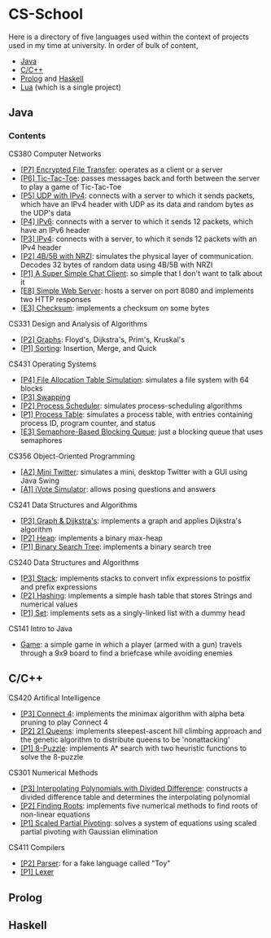 # CS-School

Here is a directory of five languages used within the context of projects used in my time at university. In order of bulk of content,
- <a href="https://github.com/raechiang/CS-School/tree/master/Java">Java</a>
- <a href="https://github.com/raechiang/CS-School/tree/master/C%26C%2B%2B">C/C++</a>
- <a href="https://github.com/raechiang/CS-School/tree/master/Prolog">Prolog</a> and <a href="https://github.com/raechiang/CS-School/tree/master/Haskell">Haskell</a>
- <a href="https://github.com/raechiang/CS-School/tree/master/Lua/2017-03/408-ShooterDemo">Lua</a> (which is a single project)

## Java
### Contents

CS380 Computer Networks
- <a href="https://github.com/raechiang/CS-School/tree/master/Java/2017-06/380-P7-FileTransferwEncryption">[P7] Encrypted File Transfer</a>: operates as a client or a server
- <a href="https://github.com/raechiang/CS-School/tree/master/Java/2017-05/380-P6-TicTacToe">[P6] Tic-Tac-Toe</a>: passes messages back and forth between the server to play a game of Tic-Tac-Toe
- <a href="https://github.com/raechiang/CS-School/tree/master/Java/2017-05/380-P5-UDPClientwIPv4">[P5] UDP with IPv4</a>: connects with a server to which it sends packets, which have an IPv4 header with UDP as its data and random bytes as the UDP's data
- <a href="https://github.com/raechiang/CS-School/tree/master/Java/2017-05/380-P4-IPv6">[P4] IPv6</a>: connects with a server to which it sends 12 packets, which have an IPv6 header
- <a href="https://github.com/raechiang/CS-School/tree/master/Java/2017-04/380-P3-IPv4">[P3] IPv4</a>: connects with a server, to which it sends 12 packets with an IPv4 header
- <a href="https://github.com/raechiang/CS-School/tree/master/Java/2017-04/380-P2-4B5BNRZI">[P2] 4B/5B with NRZI</a>: simulates the physical layer of communication. Decodes 32 bytes of random data using 4B/5B with NRZI
- <a href="https://github.com/raechiang/CS-School/tree/master/Java/2017-04/380-P1-ChatClient">[P1] A Super Simple Chat Client</a>: so simple that I don't want to talk about it
- <a href="https://github.com/raechiang/CS-School/tree/master/Java/2017-06/380-E8-SimpleWebServer">[E8] Simple Web Server</a>: hosts a server on port 8080 and implements two HTTP responses
- <a href="https://github.com/raechiang/CS-School/tree/master/Java/2017-04/380-E3-ChecksumGen">[E3] Checksum</a>: implements a checksum on some bytes

CS331 Design and Analysis of Algorithms
- <a href="https://github.com/raechiang/CS-School/tree/master/Java/2017-03/331-P2-Graphs">[P2] Graphs</a>: Floyd's, Dijkstra's, Prim's, Kruskal's
- <a href="https://github.com/raechiang/CS-School/tree/master/Java/2017-02/331-P1-Sorting">[P1] Sorting</a>: Insertion, Merge, and Quick

CS431 Operating Systems
- <a href="https://github.com/raechiang/CS-School/tree/master/Java/2016-12/431-P4-FileSystem">[P4] File Allocation Table Simulation</a>: simulates a file system with 64 blocks
- <a href="https://github.com/raechiang/CS-School/tree/master/Java/2016-11/431-P3-SwappingMemory">[P3] Swapping</a>
- <a href="https://github.com/raechiang/CS-School/tree/master/Java/2016-10/431-P2-ProcessScheduler">[P2] Process Scheduler</a>: simulates process-scheduling algorithms
- <a href="https://github.com/raechiang/CS-School/tree/master/Java/2016-10/431-P1-ProcessTable">[P1] Process Table</a>: simulates a process table, with entries containing process ID, program counter, and status
- <a href="https://github.com/raechiang/CS-School/tree/master/Java/2016-10/431-E3-BlockingQueue">[E3] Semaphore-Based Blocking Queue</a>: just a blocking queue that uses semaphores

CS356 Object-Oriented Programming
- <a href="https://github.com/raechiang/CS-School/tree/master/Java/2016-11/356-A2-Twitter">[A2] Mini Twitter</a>: simulates a mini, desktop Twitter with a GUI using Java Swing
- <a href="https://github.com/raechiang/CS-School/tree/master/Java/2016-10/356-A1-iVote">[A1] iVote Simulator</a>: allows posing questions and answers

CS241 Data Structures and Algorithms
- <a href="https://github.com/raechiang/CS-School/tree/master/Java/2016-06/241-P3-Graph">[P3] Graph & Dijkstra's</a>: implements a graph and applies Dijkstra's algorithm
- <a href="https://github.com/raechiang/CS-School/tree/master/Java/2016-05/241-P2-Heap">[P2] Heap</a>: implements a binary max-heap
- <a href="https://github.com/raechiang/CS-School/tree/master/Java/2016-04/241-P1-BinaryTree">[P1] Binary Search Tree</a>: implements a binary search tree

CS240 Data Structures and Algorithms
- <a href="https://github.com/raechiang/CS-School/tree/master/Java/2015-07/240-P3-List(OpOrder)">[P3] Stack</a>: implements stacks to convert infix expressions to postfix and prefix expressions
- <a href="https://github.com/raechiang/CS-School/tree/master/Java/2015-07/240-P2-Hashing">[P2] Hashing</a>: implements a simple hash table that stores Strings and numerical values
- <a href="https://github.com/raechiang/CS-School/tree/master/Java/2015-07/240-P1-Set">[P1] Set</a>: implements sets as a singly-linked list with a dummy head

CS141 Intro to Java
- <a href="https://github.com/raechiang/CS-School/tree/master/Java/2015-06/141-Game/cs141-gp">Game</a>: a simple game in which a player (armed with a gun) travels through a 9x9 board to find a briefcase while avoiding enemies

## C/C++

CS420 Artifical Intelligence
- <a href="https://github.com/raechiang/CS-School/tree/master/C%26C%2B%2B/2017-12/420-P3-Connect4">[P3] Connect 4</a>: implements the minimax algorithm with alpha beta pruning to play Connect 4
- <a href="https://github.com/raechiang/CS-School/tree/master/C%26C%2B%2B/2017-11/420-P2-21Queens">[P2] 21 Queens</a>: implements steepest-ascent hill climbing approach and the genetic algorithm to distribute queens to be 'nonattacking'
- <a href="https://github.com/raechiang/CS-School/tree/master/C%26C%2B%2B/2017-11/420-P1-8Puzzle">[P1] 8-Puzzle</a>: implements A* search with two heuristic functions to solve the 8-puzzle

CS301 Numerical Methods
- <a href="https://github.com/raechiang/CS-School/tree/master/C%26C%2B%2B/2017-12/301-P3-InterPoly-wDivDiff">[P3] Interpolating Polynomials with Divided Difference</a>: constructs a divided difference table and determines the interpolating polynomial
- <a href="https://github.com/raechiang/CS-School/tree/master/C%26C%2B%2B/2017-11/301-P2-Roots">[P2] Finding Roots</a>: implements five numerical methods to find roots of non-linear equations
- <a href="https://github.com/raechiang/CS-School/tree/master/C%26C%2B%2B/2017-11/301-P1-ScaledPartialPivoting">[P1] Scaled Partial Pivoting</a>: solves a system of equations using scaled partial pivoting with Gaussian elimination

CS411 Compilers
- <a href="https://github.com/raechiang/CS-School/tree/master/C%26C%2B%2B/2017-03/411-P2-Parser">[P2] Parser</a>: for a fake language called "Toy"
- <a href="https://github.com/raechiang/CS-School/tree/master/C%26C%2B%2B/2017-02/411-P1-Lexer">[P1] Lexer</a>

## Prolog

## Haskell
